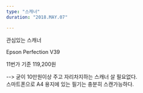 ```yaml
---
type: "스캐너"
duration: "2018.MAY.07"

---
```


관심있는 스캐너

Epson Perfection V39

11번가 기준 119,200원

--> 굳이 10만원이상 주고 자리차지하는 스캐너 살 필요없다.  
스마트폰으로 A4 용지에 있는 필기는 충분히 스캔가능하다.
